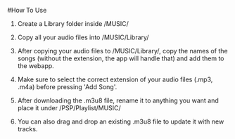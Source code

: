 #How To Use

1. Create a Library folder inside /MUSIC/

2. Copy all your audio files into /MUSIC/Library/

3. After copying your audio files to /MUSIC/Library/, copy the names of the songs (without the extension, the app will handle that) and add them to the webapp.

4. Make sure to select the correct extension of your audio files (.mp3, .m4a) before pressing 'Add Song'.

5. After downloading the .m3u8 file, rename it to anything you want and place it under /PSP/Playlist/MUSIC/

6. You can also drag and drop an existing .m3u8 file to update it with new tracks.
